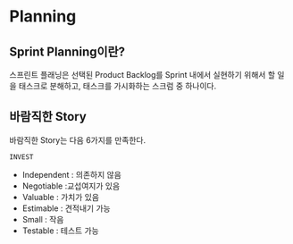 # Planning

## Sprint Planning이란?

스프린트 플래닝은 선택된 Product Backlog를 Sprint 내에서 실현하기 위해서 할 일을 태스크로 분해하고, 태스크를 가시화하는 스크럼 중 하나이다.

## 바람직한 Story

바람직한 Story는 다음 6가지를 만족한다.

`INVEST`

* Independent : 의존하지 않음
* Negotiable :교섭여지가 있음 
* Valuable : 가치가 있음
* Estimable : 견적내기 가능
* Small : 작음
* Testable : 테스트 가능